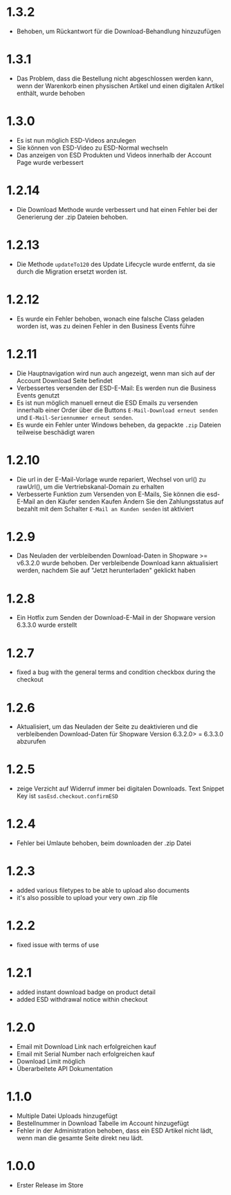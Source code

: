 # 1.3.2
* Behoben, um Rückantwort für die Download-Behandlung hinzuzufügen

# 1.3.1
* Das Problem, dass die Bestellung nicht abgeschlossen werden kann, wenn der Warenkorb einen physischen Artikel und einen digitalen Artikel enthält, wurde behoben

# 1.3.0
* Es ist nun möglich ESD-Videos anzulegen
* Sie können von ESD-Video zu ESD-Normal wechseln
* Das anzeigen von ESD Produkten und Videos innerhalb der Account Page wurde verbessert

# 1.2.14
* Die Download Methode wurde verbessert und hat einen Fehler bei der Generierung der .zip Dateien behoben.

# 1.2.13
* Die Methode `updateTo120` des Update Lifecycle wurde entfernt, da sie durch die Migration ersetzt worden ist. 

# 1.2.12
* Es wurde ein Fehler behoben, wonach eine falsche Class geladen worden ist, was zu deinen Fehler in den Business Events führe

# 1.2.11
* Die Hauptnavigation wird nun auch angezeigt, wenn man sich auf der Account Download Seite befindet
* Verbessertes versenden der ESD-E-Mail: Es werden nun die Business Events genutzt
* Es ist nun möglich manuell erneut die ESD Emails zu versenden innerhalb einer Order über die Buttons 
  `E-Mail-Download erneut senden` und `E-Mail-Seriennummer erneut senden`.
* Es wurde ein Fehler unter Windows beheben, da gepackte `.zip` Dateien teilweise beschädigt waren

# 1.2.10
* Die url in der E-Mail-Vorlage wurde repariert, Wechsel von url() zu rawUrl(), um die Vertriebskanal-Domain zu erhalten
* Verbesserte Funktion zum Versenden von E-Mails, Sie können die esd-E-Mail an den Käufer senden Kaufen Ändern Sie den Zahlungsstatus auf bezahlt mit dem Schalter `E-Mail an Kunden senden` ist aktiviert

# 1.2.9
* Das Neuladen der verbleibenden Download-Daten in Shopware >= v6.3.2.0 wurde behoben. Der verbleibende Download kann aktualisiert werden, nachdem Sie auf "Jetzt herunterladen" geklickt haben

# 1.2.8
* Ein Hotfix zum Senden der Download-E-Mail in der Shopware version 6.3.3.0 wurde erstellt

# 1.2.7
* fixed a bug with the general terms and condition checkbox during the checkout

# 1.2.6
* Aktualisiert, um das Neuladen der Seite zu deaktivieren und die verbleibenden Download-Daten für Shopware Version 6.3.2.0> = 6.3.3.0 abzurufen

# 1.2.5
* zeige Verzicht auf Widerruf immer bei digitalen Downloads. 
Text Snippet Key ist `sasEsd.checkout.confirmESD`

# 1.2.4
* Fehler bei Umlaute behoben, beim downloaden der .zip Datei

# 1.2.3
* added various filetypes to be able to upload also documents
* it's also possible to upload your very own .zip file

# 1.2.2
* fixed issue with terms of use

# 1.2.1
* added instant download badge on product detail
* added ESD withdrawal notice within checkout

# 1.2.0 
* Email mit Download Link nach erfolgreichen kauf
* Email mit Serial Number nach erfolgreichen kauf
* Download Limit möglich
* Überarbeitete API Dokumentation 

# 1.1.0

* Multiple Datei Uploads hinzugefügt
* Bestellnummer in Download Tabelle im Account hinzugefügt
* Fehler in der Administration behoben, dass ein ESD Artikel nicht lädt,
wenn man die gesamte Seite direkt neu lädt.

# 1.0.0

* Erster Release im Store
